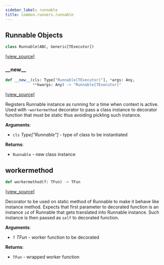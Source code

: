 ```yaml
---
sidebar_label: runnable
title: common.runners.runnable
---
```


## Runnable Objects

```python
class Runnable(ABC, Generic[TExecutor])
```

[[view_source]](https://github.com/dlt-hub/dlt/blob/9857029af018a582dd24da4070562f58bb7e9fc5/dlt/common/runners/runnable.py#L14)

### \_\_new\_\_

```python
def __new__(cls: Type["Runnable[TExecutor]"], *args: Any,
            **kwargs: Any) -> "Runnable[TExecutor]"
```

[[view_source]](https://github.com/dlt-hub/dlt/blob/9857029af018a582dd24da4070562f58bb7e9fc5/dlt/common/runners/runnable.py#L23)

Registers Runnable instance as running for a time when context is active.
Used with `~workermethod` decorator to pass a class instance to decorator function that must be static thus avoiding pickling such instance.

**Arguments**:

- `cls` _Type[&quot;Runnable&quot;]_ - type of class to be instantiated
  

**Returns**:

- `Runnable` - new class instance

## workermethod

```python
def workermethod(f: TFun) -> TFun
```

[[view_source]](https://github.com/dlt-hub/dlt/blob/9857029af018a582dd24da4070562f58bb7e9fc5/dlt/common/runners/runnable.py#L44)

Decorator to be used on static method of Runnable to make it behave like instance method.
Expects that first parameter to decorated function is an instance `id` of Runnable that gets translated into Runnable instance.
Such instance is then passed as `self` to decorated function.

**Arguments**:

- `f` _TFun_ - worker function to be decorated
  

**Returns**:

- `TFun` - wrapped worker function

